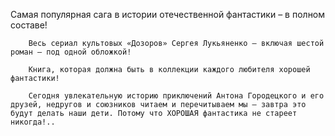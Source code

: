 <!--2016-11-06 14:49:48-->
Самая популярная сага в истории отечественной фантастики – в полном составе!
	
		Весь сериал культовых «Дозоров» Сергея Лукьяненко – включая шестой роман – под одной обложкой!
	
		Книга, которая должна быть в коллекции каждого любителя хорошей фантастики!
	
		Сегодня увлекательную историю приключений Антона Городецкого и его друзей, недругов и союзников читаем и перечитываем мы – завтра это будут делать наши дети. Потому что ХОРОШАЯ фантастика не стареет никогда!..